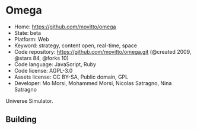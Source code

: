 # Omega

- Home: https://github.com/movitto/omega
- State: beta
- Platform: Web
- Keyword: strategy, content open, real-time, space
- Code repository: https://github.com/movitto/omega.git (@created 2009, @stars 84, @forks 10)
- Code language: JavaScript, Ruby
- Code license: AGPL-3.0
- Assets license: CC BY-SA, Public domain, GPL
- Developer: Mo Morsi, Mohammed Morsi, Nicolas Satragno, Nina Satragno

Universe Simulator.

## Building
